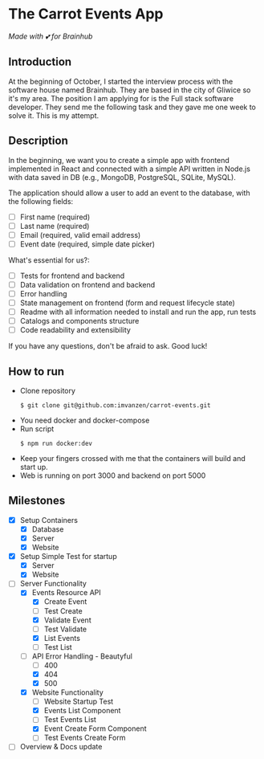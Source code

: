 # The Carrot Events App
_Made with 💕 for Brainhub_

## Introduction
At the beginning of October, I started the interview process with the software house named Brainhub. They are based in the city of Gliwice so it's my area. The position I am applying for is the Full stack software developer. They send me the following task and they gave me one week to solve it. This is my attempt.

## Description
In the beginning, we want you to create a simple app with frontend implemented in React and connected with a simple API written in Node.js with data saved in DB (e.g., MongoDB, PostgreSQL, SQLite, MySQL).

The application should allow a user to add an event to the database, with the
following fields:
 - [ ] First name (required)
 - [ ] Last name (required)
 - [ ] Email (required, valid email address)
 - [ ] Event date (required, simple date picker)

What's essential for us?:
 - [ ] Tests for frontend and backend
 - [ ] Data validation on frontend and backend
 - [ ] Error handling
 - [ ] State management on frontend (form and request lifecycle state)
 - [ ] Readme with all information needed to install and run the app, run tests
 - [ ] Catalogs and components structure
 - [ ] Code readability and extensibility

If you have any questions, don't be afraid to ask. Good luck!

## How to run
 - Clone repository
   ```
   $ git clone git@github.com:imvanzen/carrot-events.git 
   ```
 - You need docker and docker-compose
 - Run script
   ```
   $ npm run docker:dev
   ```
 - Keep your fingers crossed with me that the containers will build and start up.
 - Web is running on port 3000 and backend on port 5000
   

## Milestones
 - [x] Setup Containers
   - [x] Database 
   - [x] Server
   - [x] Website
 - [x] Setup Simple Test for startup
   - [x] Server
   - [x] Website
 - [ ] Server Functionality
   - [x] Events Resource API
     - [x] Create Event
     - [ ] Test Create
     - [x] Validate Event
     - [ ] Test Validate
     - [x] List Events
     - [ ] Test List
   - [ ] API Error Handling - Beautyful
     - [ ] 400
     - [x] 404
     - [x] 500
   - [x] Website Functionality
     - [ ] Website Startup Test
     - [x] Events List Component
     - [ ] Test Events List
     - [x] Event Create Form Component
     - [ ] Test Events Create Form
 - [ ] Overview & Docs update
